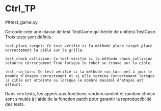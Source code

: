 # Ctrl_TP

##test_game.py

Ce code crée une classe de test TestGame qui hérite de unittest.TestCase. Trois tests sont définis :

    test_place_target: Ce test vérifie si la méthode place_target place correctement la cible sur la grille.

    test_check_collision: Ce test vérifie si la méthode check_collision retourne correctement True lorsque le robot se trouve sur la cible.

    test_run_turn: Ce test vérifie si la méthode run_turn met à jour le nombre d'étapes correctement et si elle termine correctement lorsque la cible est atteinte ou lorsque le nombre maximal d'étapes est atteint.

Dans ces tests, les appels aux fonctions random.randint et random.choice sont simulés à l'aide de la fonction patch pour garantir la reproductibilité des tests.

